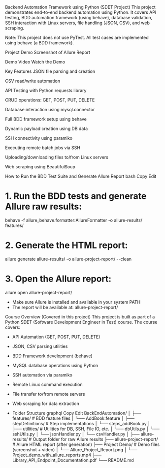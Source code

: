 Backend Automation Framework using Python (SDET Project)
This project demonstrates end-to-end backend automation using Python. It covers API testing, BDD automation framework (using behave), database validation, SSH interaction with Linux servers, file handling (JSON, CSV), and web scraping.

Note: This project does not use PyTest. All test cases are implemented using behave (a BDD framework).

Project Demo
Screenshot of Allure Report

Demo Video
Watch the Demo

Key Features
JSON file parsing and creation

CSV read/write automation

API Testing with Python requests library

CRUD operations: GET, POST, PUT, DELETE

Database interaction using mysql.connector

Full BDD framework setup using behave

Dynamic payload creation using DB data

SSH connectivity using paramiko

Executing remote batch jobs via SSH

Uploading/downloading files to/from Linux servers

Web scraping using BeautifulSoup

How to Run the BDD Test Suite and Generate Allure Report
bash
Copy
Edit
# 1. Run the BDD tests and generate Allure raw results:
behave -f allure_behave.formatter:AllureFormatter -o allure-results/ features/

# 2. Generate the HTML report:
allure generate allure-results/ -o allure-project-report/ --clean

# 3. Open the Allure report:
allure open allure-project-report/
- Make sure Allure is installed and available in your system PATH
- The report will be available at: allure-project-report/

Course Overview (Covered in this project)
This project is built as part of a Python SDET (Software Development Engineer in Test) course. The course covers:

- API Automation (GET, POST, PUT, DELETE)

- JSON, CSV parsing utilities

- BDD Framework development (behave)

- MySQL database operations using Python

- SSH automation via paramiko

- Remote Linux command execution

- File transfer to/from remote servers

- Web scraping for data extraction

- Folder Structure
graphql
Copy
Edit
BackEndAutomation/
│
├── features/                       # BDD feature files
│   └── AddBook.feature
│
├── stepDefinitions/               # Step implementations
│   └── steps_addBook.py
│
├── utilities/                     # Utilities for DB, SSH, File IO, etc.
│   └── dbUtils.py
│   └── sshUtils.py
│   └── jsonHandler.py
│   └── csvHandler.py
│
├── allure-results/                # Output folder for raw Allure results
├── allure-project-report/         # Allure HTML report (after generation)
├── Project Demo/                  # Demo files (screenshot + video)
│   └── Allure_Project_Report.png
│   └── Project_demo_with_allure_reports.mp4
├── Library_API_Endpoint_Documentation.pdf
└── README.md

